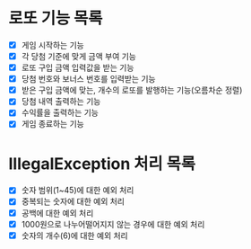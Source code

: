 # 로또 기능 목록
- [X] 게임 시작하는 기능
- [X] 각 당첨 기준에 맞게 금액 부여 기능
- [X] 로또 구입 금액 입력값을 받는 기능
- [X] 당첨 번호와 보너스 번호를 입력받는 기능
- [X] 받은 구입 금액에 맞는, 개수의 로또를 발행하는 기능(오름차순 정렬)
- [X] 당첨 내역 출력하는 기능
- [X] 수익률을 출력하는 기능
- [X] 게임 종료하는 기능
# IllegalException 처리 목록
- [X] 숫자 범위(1~45)에 대한 예외 처리
- [X] 중복되는 숫자에 대한 예외 처리
- [X] 공백에 대한 예외 처리
- [X] 1000원으로 나누어떨어지지 않는 경우에 대한 예외 처리
- [X] 숫자의 개수(6)에 대한 예외 처리
